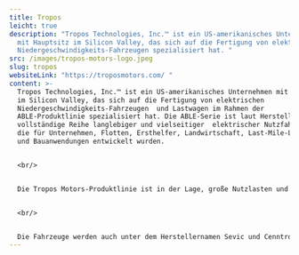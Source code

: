 ```yaml
---
title: Tropos
leicht: true
description: "Tropos Technologies, Inc.™ ist ein US-amerikanisches Unternehmen
  mit Hauptsitz im Silicon Valley, das sich auf die Fertigung von elektrischen
  Niedergeschwindigkeits-Fahrzeugen spezialisiert hat. "
src: /images/tropos-motors-logo.jpeg
slug: tropos
websiteLink: "https://troposmotors.com/ "
content: >-
  Tropos Technologies, Inc.™ ist ein US-amerikanisches Unternehmen mit Hauptsitz
  im Silicon Valley, das sich auf die Fertigung von elektrischen
  Niedergeschwindigkeits-Fahrzeugen  und Lastwagen im Rahmen der
  ABLE-Produktlinie spezialisiert hat. Die ABLE-Serie ist laut Hersteller eine
  vollständige Reihe langlebiger und vielseitiger  elektrischer Nutzfahrzeuge,
  die für Unternehmen, Flotten, Ersthelfer, Landwirtschaft, Last-Mile-Lieferung
  und Bauanwendungen entwickelt wurden. 


  <br/>


  Die Tropos Motors-Produktlinie ist in der Lage, große Nutzlasten und Anhängelasten zu handhaben und kann auf engstem Raum mit einem kurzen Radstand und Wenderadius betrieben werden. Tropos Motors Fahrzeuge können drinnen, draußen und im Gelände betrieben werden. Die Transporter sind zudem in unzähligen Konfigurationen erhältlich.


  <br/>


  Die Fahrzeuge werden auch unter dem Herstellernamen Sevic und Cenntro angeboten. Der Hauptsitz der Sevic Systems SE in Deutschland ist in Bochum.
---
```

